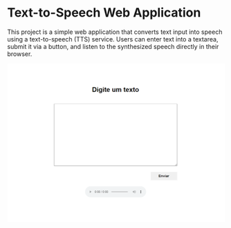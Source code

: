 # Text-to-Speech Web Application

This project is a simple web application that converts text input into speech using a text-to-speech (TTS) service. Users can enter text into a textarea, submit it via a button, and listen to the synthesized speech directly in their browser.

![imagem](https://github.com/ezekuiel100/Text-to-speech/blob/main/img/Captura.png)
